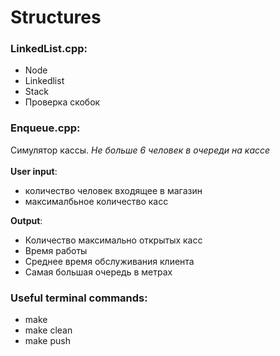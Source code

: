 # **Structures**
### **LinkedList.cpp**:
- Node
- Linkedlist
- Stack
- Проверка скобок

### **Enqueue.cpp**:
Симулятор кассы. *Не больше 6 человек в очереди на кассе*
<br> 
<br>
**User input**: 
- количество человек входящее в магазин 
- максималбьное количество касс <br>

**Output**: 
- Количество максимально открытых касс
- Время работы
- Среднее время обслуживания клиента
- Самая большая очередь в метрах

### **Useful terminal commands:**
- make
- make clean
- make push
